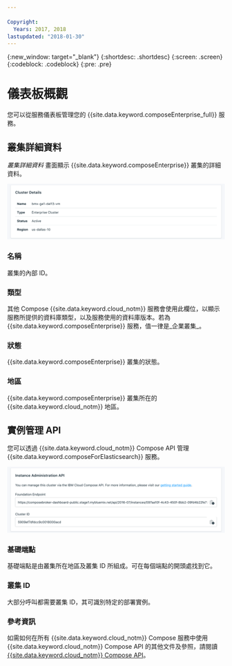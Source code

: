 ```yaml
---

Copyright:
  Years: 2017, 2018
lastupdated: "2018-01-30"
---
```


{:new_window: target="_blank"}
{:shortdesc: .shortdesc}
{:screen: .screen}
{:codeblock: .codeblock}
{:pre: .pre}

# 儀表板概觀

您可以從服務儀表板管理您的 {{site.data.keyword.composeEnterprise_full}} 服務。

## 叢集詳細資料

_叢集詳細資料_ 畫面顯示 {{site.data.keyword.composeEnterprise}} 叢集的詳細資料。

![叢集詳細資料](./images/enterprise-cluster-details-ready.png "「叢集詳細資料」畫面的視圖")

### 名稱

叢集的內部 ID。

### 類型

其他 Compose {{site.data.keyword.cloud_notm}} 服務會使用此欄位，以顯示服務所提供的資料庫類型，以及服務使用的資料庫版本。若為 {{site.data.keyword.composeEnterprise}} 服務，值一律是_企業叢集_。

### 狀態

{{site.data.keyword.composeEnterprise}} 叢集的狀態。

### 地區

{{site.data.keyword.composeEnterprise}} 叢集所在的 {{site.data.keyword.cloud_notm}} 地區。

## 實例管理 API

您可以透過 {{site.data.keyword.cloud_notm}} Compose API 管理 {{site.data.keyword.composeForElasticsearch}} 服務。

![叢集詳細資料](./images/enterprise-cluster-api.png "「實例管理 API」的視圖")

### 基礎端點

基礎端點是由叢集所在地區及叢集 ID 所組成。可在每個端點的開頭處找到它。

### 叢集 ID

大部分呼叫都需要叢集 ID，其可識別特定的部署實例。

### 參考資訊

如需如何在所有 {{site.data.keyword.cloud_notm}} Compose 服務中使用 {{site.data.keyword.cloud_notm}} Compose API 的其他文件及參照，請閱讀 [{{site.data.keyword.cloud_notm}} Compose API](https://www.compose.com/articles/the-ibm-cloud-compose-api/)。
